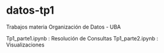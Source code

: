 # datos-tp1
Trabajos materia Organización de Datos - UBA

Tp1_parte1.ipynb : Resolución de Consultas
Tp1_parte2.ipynb : Visualizaciones
